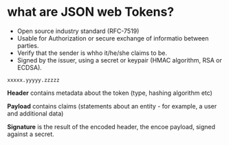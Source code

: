 # what are JSON web Tokens?
* Open source industry standard (RFC-7519)
* Usable for Authorization or secure exchange of informatio between parties.
* Verify that the sender is whho it/he/she claims to be.
* Signed by the issuer, using a secret or keypair  (HMAC algorithm, RSA or ECDSA).


```
xxxxx.yyyyy.zzzzz
``` 

**Header** contains metadata about the token (type, hashing algorithm etc)

**Payload** contains claims (statements about an entity - for example, a user and additional data)

**Signature** is the result of the encoded header, the encoe payload, signed against a secret.